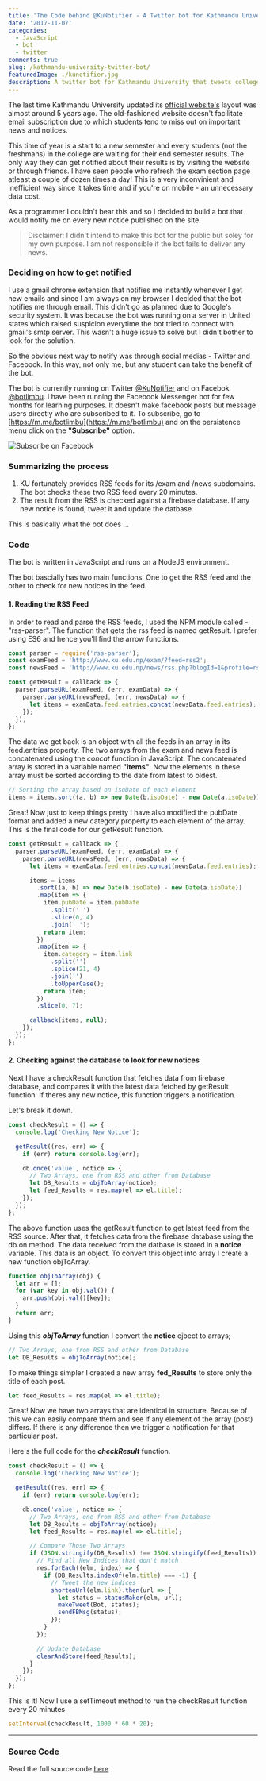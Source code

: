 ```yaml
---
title: 'The Code behind @KuNotifier - A Twitter bot for Kathmandu University'
date: '2017-11-07'
categories:
  - JavaScript
  - bot
  - twitter
comments: true
slug: /kathmandu-university-twitter-bot/
featuredImage: ./kunotifier.jpg
description: A twitter bot for Kathmandu University that tweets college notices on Twitter. Built with Node Js
---
```


The last time Kathmandu University updated its [official website's](http://ku.edu.np) layout was almost around 5 years ago. The old-fashioned website doesn't facilitate email subscription due to which students tend to miss out on important news and notices.

This time of year is a start to a new semester and every students (not the freshmans) in the college are waiting for their end semester results. The only way they can get notified about their results is by visiting the website or through friends. I have seen people who refresh the exam section page atleast a couple of dozen times a day! This is a very inconvinient and inefficient way since it takes time and if you're on mobile - an unnecessary data cost.

As a programmer I couldn't bear this and so I decided to build a bot that would notify me on every new notice published on the site.

> Disclaimer: I didn't intend to make this bot for the public but soley for my own purpose. I am not responsible if the bot fails to deliver any news.

### Deciding on how to get notified

I use a gmail chrome extension that notifies me instantly whenever I get new emails and since I am always on my browser I decided that the bot notifies me through email. This didn't go as planned due to Google's security system. It was because the bot was running on a server in United states which raised suspicion everytime the bot tried to connect with gmail's smtp server. This wasn't a huge issue to solve but I didn't bother to look for the solution.

So the obvious next way to notify was through social medias - Twitter and Facebook. In this way, not only me, but any student can take the benefit of the bot.

The bot is currently running on Twitter [@KuNotifier](https://twitter.com/KuNotifier) and on Facebok [@botlimbu](https://m.me/botlimbu). I have been running the Facebook Messenger bot for few months for learning purposes. It doesn't make facebook posts but message users directly who are subscribed to it. To subscribe, go to [https://m.me/botlimbu](https://m.me/botlimbu) and on the persistence menu click on the **"Subscribe"** option.

![Subscribe on Facebook](https://i.imgur.com/OyHBQzh.png)

### **Summarizing the process**

1. KU fortunately provides RSS feeds for its /exam and /news subdomains. The bot checks these two RSS feed every 20 minutes.
2. The result from the RSS is checked against a firebase database. If any new notice is found, tweet it and update the datbase

This is basically what the bot does ...

### **Code**

The bot is written in JavaScript and runs on a NodeJS environment.

The bot bascially has two main functions. One to get the RSS feed and the other to check for new notices in the feed.

#### 1. Reading the RSS Feed

In order to read and parse the RSS feeds, I used the NPM module called - "rss-parser". The function that gets the rss feed is named getResult. I prefer using ES6 and hence you'll find the arrow functions.

```js
const parser = require('rss-parser');
const examFeed = 'http://www.ku.edu.np/exam/?feed=rss2';
const newsFeed = 'http://www.ku.edu.np/news/rss.php?blogId=1&profile=rss20';

const getResult = callback => {
  parser.parseURL(examFeed, (err, examData) => {
    parser.parseURL(newsFeed, (err, newsData) => {
      let items = examData.feed.entries.concat(newsData.feed.entries);
    });
  });
};
```

The data we get back is an object with all the feeds in an array in its feed.entries property. The two arrays from the exam and news feed is concatenated using the _concat_ function in JavaScript. The concatenated array is stored in a variable named **"items"**. Now the elements in these array must be sorted according to the date from latest to oldest.

```js
// Sorting the array based on isoDate of each element
items = items.sort((a, b) => new Date(b.isoDate) - new Date(a.isoDate));
```

Great! Now just to keep things pretty I have also modified the pubDate format and added a new category property to each element of the array. This is the final code for our getResult function.

```js
const getResult = callback => {
  parser.parseURL(examFeed, (err, examData) => {
    parser.parseURL(newsFeed, (err, newsData) => {
      let items = examData.feed.entries.concat(newsData.feed.entries);

      items = items
        .sort((a, b) => new Date(b.isoDate) - new Date(a.isoDate))
        .map(item => {
          item.pubDate = item.pubDate
            .split(' ')
            .slice(0, 4)
            .join(' ');
          return item;
        })
        .map(item => {
          item.category = item.link
            .split('')
            .splice(21, 4)
            .join('')
            .toUpperCase();
          return item;
        })
        .slice(0, 7);

      callback(items, null);
    });
  });
};
```

#### 2. Checking against the database to look for new notices

Next I have a checkResult function that fetches data from firebase database, and compares it with the latest data fetched by getResult function. If theres any new notice, this function triggers a notification.

Let's break it down.

```js
const checkResult = () => {
  console.log('Checking New Notice');

  getResult((res, err) => {
    if (err) return console.log(err);

    db.once('value', notice => {
      // Two Arrays, one from RSS and other from Database
      let DB_Results = objToArray(notice);
      let feed_Results = res.map(el => el.title);
    });
  });
};
```

The above function uses the getResult function to get latest feed from the RSS source. After that, it fetches data from the firebase database using the db.on method. The data received from the datbase is stored in a **notice** variable. This data is an object. To convert this object into array I create a new function objToArray.

```js
function objToArray(obj) {
  let arr = [];
  for (var key in obj.val()) {
    arr.push(obj.val()[key]);
  }
  return arr;
}
```

Using this **_objToArray_** function I convert the **notice** ojbect to arrays;

```js
// Two Arrays, one from RSS and other from Database
let DB_Results = objToArray(notice);
```

To make things simpler I created a new array **fed_Results** to store only the title of each post.

```js
let feed_Results = res.map(el => el.title);
```

Great! Now we have two arrays that are identical in structure. Because of this we can easily compare them and see if any element of the array (post) differs. If there is any difference then we trigger a notification for that particular post.

Here's the full code for the **_checkResult_** function.

```js
const checkResult = () => {
  console.log('Checking New Notice');

  getResult((res, err) => {
    if (err) return console.log(err);

    db.once('value', notice => {
      // Two Arrays, one from RSS and other from Database
      let DB_Results = objToArray(notice);
      let feed_Results = res.map(el => el.title);

      // Compare Those Two Arrays
      if (JSON.stringify(DB_Results) !== JSON.stringify(feed_Results)) {
        // Find all New Indices that don't match
        res.forEach((elm, index) => {
          if (DB_Results.indexOf(elm.title) === -1) {
            // Tweet the new indices
            shortenUrl(elm.link).then(url => {
              let status = statusMaker(elm, url);
              makeTweet(Bot, status);
              sendFBMsg(status);
            });
          }
        });

        // Update Database
        clearAndStore(feed_Results);
      }
    });
  });
};
```

This is it! Now I use a setTimeout method to run the checkResult function every 20 minutes

```js
setInterval(checkResult, 1000 * 60 * 20);
```

---

### **Source Code**

Read the full source code [here](https://github.com/adityathebe/kuNotifier)
